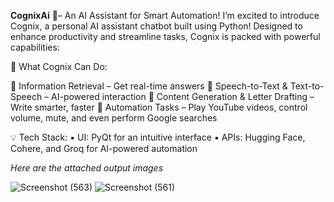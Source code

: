 **CognixAi**
 🤖– An AI Assistant for Smart Automation! 
I’m excited to introduce Cognix, a personal AI assistant chatbot built using Python! Designed to enhance productivity and streamline tasks, Cognix is packed with powerful capabilities:

💠 What Cognix Can Do:

🔸 Information Retrieval – Get real-time answers
🔸 Speech-to-Text & Text-to-Speech – AI-powered interaction
🔸 Content Generation & Letter Drafting – Write smarter, faster
🔸 Automation Tasks – Play YouTube videos, control volume, mute, and even perform Google searches

💡 Tech Stack:
▪️ UI: PyQt for an intuitive interface
▪️ APIs: Hugging Face, Cohere, and Groq for AI-powered automation

_Here are the attached output images_

![Screenshot (563)](https://github.com/user-attachments/assets/d9abdfae-219f-43b7-b56b-d79526c2a5b5)
![Screenshot (561)](https://github.com/user-attachments/assets/5952d213-7879-438b-b7a4-605120ba3c30)


